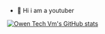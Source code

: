 - 👋 Hi i am a youtuber




[![Owen Tech Vm's GitHub stats](https://github-readme-stats.vercel.app/api?username=owentechv)](https://github.com/anuraghazra/github-readme-stats)
